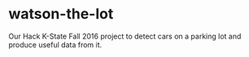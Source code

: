# watson-the-lot
Our Hack K-State Fall 2016 project to detect cars on a parking lot and produce useful data from it.
